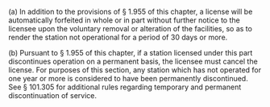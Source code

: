 (a) In addition to the provisions of § 1.955 of this chapter, a license will be automatically forfeited in whole or in part without further notice to the licensee upon the voluntary removal or alteration of the facilities, so as to render the station not operational for a period of 30 days or more.

(b) Pursuant to § 1.955 of this chapter, if a station licensed under this part discontinues operation on a permanent basis, the licensee must cancel the license. For purposes of this section, any station which has not operated for one year or more is considered to have been permanently discontinued. See § 101.305 for additional rules regarding temporary and permanent discontinuation of service.

